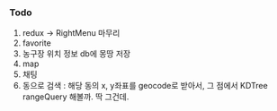 ### Todo
1. redux -> RightMenu 마무리
2. favorite
3. 농구장 위치 정보 db에 몽땅 저장
4. map
5. 채팅
6. 동으로 검색 : 해당 동의 x, y좌표를 geocode로 받아서, 그 점에서 KDTree rangeQuery 해볼까. 딱 그건데.





